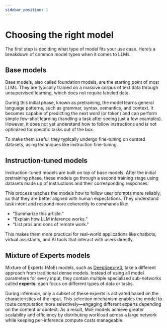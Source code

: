 ```yaml
---
sidebar_position: 1
---
```


# Choosing the right model

The first step is deciding what type of model fits your use case. Here’s a breakdown of common model types when it comes to LLMs.

## Base models

Base models, also called foundation models, are the starting point of most LLMs. They are typically trained on a massive corpus of text data through unsupervised learning, which does not require labeled data.

During this initial phase, known as pretraining, the model learns general language patterns, such as grammar, syntax, semantics, and context. It becomes capable of predicting the next word (or token) and can perform simple few-shot learning (handling a task after seeing just a few examples). However, it does not yet understand how to follow instructions and is not optimized for specific tasks out of the box.

To make them useful, they typically undergo fine-tuning on curated datasets, using techniques like instruction fine-tuning.

## Instruction-tuned models

Instruction-tuned models are built on top of base models. After the initial pretraining phase, these models go through a second training stage using datasets made up of instructions and their corresponding responses.

This process teaches the models how to follow user prompts more reliably, so that they are better aligned with human expectations. They understand task intent and respond more coherently to commands like:

- “Summarize this article.”
- “Explain how LLM inference works.”
- “List pros and cons of remote work.”

This makes them more practical for real-world applications like chatbots, virtual assistants, and AI tools that interact with users directly.

## Mixture of Experts models

Mixture of Experts (MoE) models, such as [DeepSeek-V3](https://www.bentoml.com/blog/the-complete-guide-to-deepseek-models-from-v3-to-r1-and-beyond), take a different approach from traditional dense models. Instead of using all model parameters for every input, they contain multiple specialized sub-networks called **experts**, each focus on different types of data or tasks.

During inference, only a subset of these experts is activated based on the characteristics of the input. This selection mechanism enables the model to route computation more selectively—engaging different experts depending on the content or context. As a result, MoE models achieve greater scalability and efficiency by distributing workload across a large network while keeping per-inference compute costs manageable.